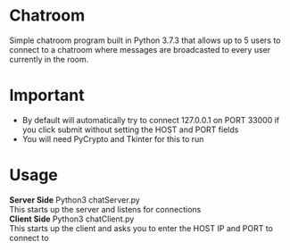 # Chatroom

Simple chatroom program built in Python 3.7.3 that allows up to 5 users to connect to a chatroom where messages are broadcasted to every user currently in the room.

# Important
- By default will automatically try to connect 127.0.0.1 on PORT 33000 if you click submit without setting the HOST and PORT fields
- You will need PyCrypto and Tkinter for this to run

# Usage
**Server Side** Python3 chatServer.py  
  This starts up the server and listens for connections  
**Client Side** Python3 chatClient.py  
  This starts up the client and asks you to enter the HOST IP and PORT to connect to  
